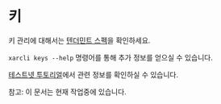 # 키

키 관리에 대해서는 [텐더민트 스펙](https://github.com/tendermint/tendermint/blob/master/docs/spec/blockchain/encoding.md#public-key-cryptography)을 확인하세요.

`xarcli keys --help` 명령어를 통해 추가 정보를 얻으실 수 있습니다.

[테스트넷 투토리얼](https://github.com/cosmos/cosmos-sdk/tree/develop/cmd/xar/testnets)에서 관련 정보를 확인하실 수 있습니다.

참고: 이 문서는 현재 작업중에 있습니다.
